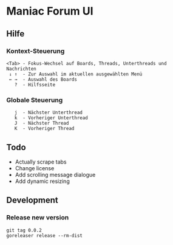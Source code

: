 # Maniac Forum UI

## Hilfe

### Kontext-Steuerung

    <Tab> - Fokus-Wechsel auf Boards, Threads, Unterthreads und Nachrichten
     ↓ ↑  - Zur Auswahl im aktuellen ausgewählten Menü
     ← →  - Auswahl des Boards
       ?  - Hilfsseite

### Globale Steuerung

       j  - Nächster Unterthread
       k  - Vorheriger Unterthread
       J  - Nächster Thread
       K  - Vorheriger Thread

## Todo

* Actually scrape tabs
* Change license
* Add scrolling message dialogue
* Add dynamic resizing

## Development

### Release new version

	git tag 0.0.2
	goreleaser release --rm-dist

